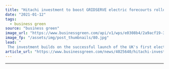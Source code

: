 ```yaml
---
title: "Hitachi investment to boost GRIDSERVE electric forecourts rollout"
date: "2021-01-12"
tags: 
  - business green
source: "business green"
image_url: "https://www.businessgreen.com/api/v1/wps/e0308b4/2a9acf19-3021-4d97-99e6-46bcc55e9d4a/3/Braintree-1-high-res-185x114.jpg"
image_fp: "/assets/img/post_thumbnails/80.jpg"
lead: "
 The investment builds on the successful launch of the UK's first electric forecourt last year in Braintree, Essex ..."
article_url: "https://www.businessgreen.com/news/4025640/hitachi-investment-boost-gridserve-electric-forecourts-rollout"
---
```


---
